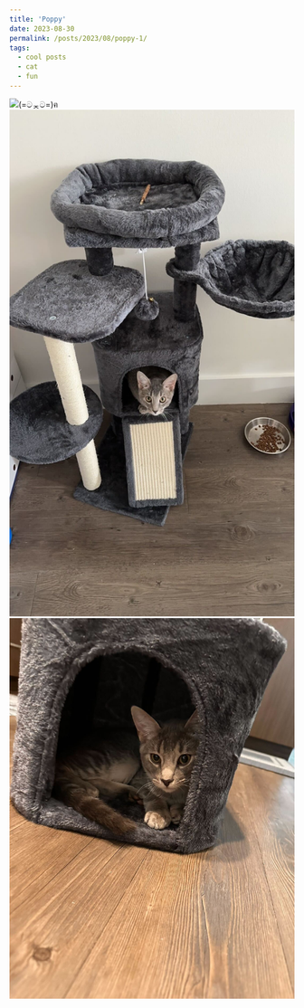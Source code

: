 ```yaml
---
title: 'Poppy'
date: 2023-08-30
permalink: /posts/2023/08/poppy-1/
tags:
  - cool posts
  - cat
  - fun
---
```

<img src="https://github.com/hsong06/hsong06.github.io/edit/master/images/poppy1.jpg" alt="(=ටᆽට=)ฅ" class="my-image">
<img src="../images/poppy2.jpg" alt="(=◐ᆽ◐=)ฅ" class="my-image">
<img src="../images/poppy3.jpg" alt="∩(・ω・)∩" class="my-image">


